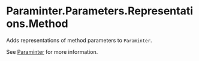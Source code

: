 # Paraminter.Parameters.Representations.Method

Adds representations of method parameters to `Paraminter`.

See [Paraminter](https://www.github.com/Paraminter/Paraminter) for more information.